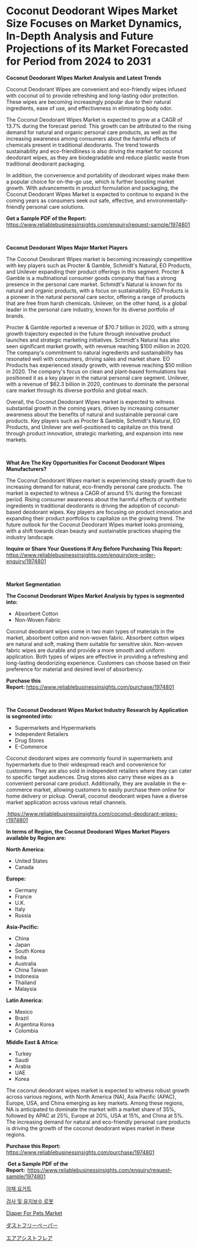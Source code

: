 <p><h1>Coconut Deodorant Wipes Market Size Focuses on Market Dynamics, In-Depth Analysis and Future Projections of its Market Forecasted for Period from 2024 to 2031</h1></p><p><strong>Coconut Deodorant Wipes Market Analysis and Latest Trends</strong></p>
<p><p>Coconut Deodorant Wipes are convenient and eco-friendly wipes infused with coconut oil to provide refreshing and long-lasting odor protection. These wipes are becoming increasingly popular due to their natural ingredients, ease of use, and effectiveness in eliminating body odor.</p><p>The Coconut Deodorant Wipes Market is expected to grow at a CAGR of 13.7% during the forecast period. This growth can be attributed to the rising demand for natural and organic personal care products, as well as the increasing awareness among consumers about the harmful effects of chemicals present in traditional deodorants. The trend towards sustainability and eco-friendliness is also driving the market for coconut deodorant wipes, as they are biodegradable and reduce plastic waste from traditional deodorant packaging.</p><p>In addition, the convenience and portability of deodorant wipes make them a popular choice for on-the-go use, which is further boosting market growth. With advancements in product formulation and packaging, the Coconut Deodorant Wipes Market is expected to continue to expand in the coming years as consumers seek out safe, effective, and environmentally-friendly personal care solutions.</p></p>
<p><strong>Get a Sample PDF of the Report:&nbsp;</strong> <a href="https://www.reliablebusinessinsights.com/enquiry/request-sample/1974801">https://www.reliablebusinessinsights.com/enquiry/request-sample/1974801</a></p>
<p>&nbsp;</p>
<p><strong>Coconut Deodorant Wipes Major Market Players</strong></p>
<p><p>The Coconut Deodorant Wipes market is becoming increasingly competitive with key players such as Procter & Gamble, Schmidt's Natural, EO Products, and Unilever expanding their product offerings in this segment. Procter & Gamble is a multinational consumer goods company that has a strong presence in the personal care market. Schmidt's Natural is known for its natural and organic products, with a focus on sustainability. EO Products is a pioneer in the natural personal care sector, offering a range of products that are free from harsh chemicals. Unilever, on the other hand, is a global leader in the personal care industry, known for its diverse portfolio of brands.</p><p>Procter & Gamble reported a revenue of $70.7 billion in 2020, with a strong growth trajectory expected in the future through innovative product launches and strategic marketing initiatives. Schmidt's Natural has also seen significant market growth, with revenue reaching $100 million in 2020. The company's commitment to natural ingredients and sustainability has resonated well with consumers, driving sales and market share. EO Products has experienced steady growth, with revenue reaching $50 million in 2020. The company's focus on clean and plant-based formulations has positioned it as a key player in the natural personal care segment. Unilever, with a revenue of $62.3 billion in 2020, continues to dominate the personal care market through its diverse portfolio and global reach.</p><p>Overall, the Coconut Deodorant Wipes market is expected to witness substantial growth in the coming years, driven by increasing consumer awareness about the benefits of natural and sustainable personal care products. Key players such as Procter & Gamble, Schmidt's Natural, EO Products, and Unilever are well-positioned to capitalize on this trend through product innovation, strategic marketing, and expansion into new markets.</p></p>
<p>&nbsp;</p>
<p><strong>What Are The Key Opportunities For Coconut Deodorant Wipes Manufacturers?</strong></p>
<p><p>The Coconut Deodorant Wipes market is experiencing steady growth due to increasing demand for natural, eco-friendly personal care products. The market is expected to witness a CAGR of around 5% during the forecast period. Rising consumer awareness about the harmful effects of synthetic ingredients in traditional deodorants is driving the adoption of coconut-based deodorant wipes. Key players are focusing on product innovation and expanding their product portfolios to capitalize on the growing trend. The future outlook for the Coconut Deodorant Wipes market looks promising, with a shift towards clean beauty and sustainable practices shaping the industry landscape.</p></p>
<p><strong>Inquire or Share Your Questions If Any Before Purchasing This Report:</strong> <a href="https://www.reliablebusinessinsights.com/enquiry/pre-order-enquiry/1974801">https://www.reliablebusinessinsights.com/enquiry/pre-order-enquiry/1974801</a></p>
<p>&nbsp;</p>
<p><strong>Market Segmentation</strong></p>
<p><strong>The Coconut Deodorant Wipes Market Analysis by types is segmented into:</strong></p>
<p><ul><li>Absorbent Cotton</li><li>Non-Woven Fabric</li></ul></p>
<p><p>Coconut deodorant wipes come in two main types of materials in the market, absorbent cotton and non-woven fabric. Absorbent cotton wipes are natural and soft, making them suitable for sensitive skin. Non-woven fabric wipes are durable and provide a more smooth and uniform application. Both types of wipes are effective in providing a refreshing and long-lasting deodorizing experience. Customers can choose based on their preference for material and desired level of absorbency.</p></p>
<p><strong>Purchase this Report:&nbsp;</strong><a href="https://www.reliablebusinessinsights.com/purchase/1974801">https://www.reliablebusinessinsights.com/purchase/1974801</a></p>
<p>&nbsp;</p>
<p><strong>The Coconut Deodorant Wipes Market Industry Research by Application is segmented into:</strong></p>
<p><ul><li>Supermarkets and Hypermarkets</li><li>Independent Retailers</li><li>Drug Stores</li><li>E-Commerce</li></ul></p>
<p><p>Coconut deodorant wipes are commonly found in supermarkets and hypermarkets due to their widespread reach and convenience for customers. They are also sold in independent retailers where they can cater to specific target audiences. Drug stores also carry these wipes as a convenient personal care product. Additionally, they are available in the e-commerce market, allowing customers to easily purchase them online for home delivery or pickup. Overall, coconut deodorant wipes have a diverse market application across various retail channels.</p></p>
<p><a href="https://www.reliablebusinessinsights.com/coconut-deodorant-wipes-r1974801">&nbsp;https://www.reliablebusinessinsights.com/coconut-deodorant-wipes-r1974801</a></p>
<p><strong>In terms of Region, the Coconut Deodorant Wipes Market Players available by Region are:</strong></p>
<p>
    <p> <strong> North America: </strong>
        <ul>
            <li>United States</li>
            <li>Canada</li>
        </ul>
        </p> 
    <p> <strong> Europe: </strong>
        <ul>
            <li>Germany</li>
            <li>France</li>
            <li>U.K.</li>
            <li>Italy</li>
            <li>Russia</li>
        </ul>
        </p> 
    <p> <strong> Asia-Pacific: </strong>
        <ul>
            <li>China</li>
            <li>Japan</li>
            <li>South Korea</li>
            <li>India</li>
            <li>Australia</li>
            <li>China Taiwan</li>
            <li>Indonesia</li>
            <li>Thailand</li>
            <li>Malaysia</li>
        </ul>
        </p> 
    <p> <strong> Latin America: </strong>
        <ul>
            <li>Mexico</li>
            <li>Brazil</li>
            <li>Argentina Korea</li>
            <li>Colombia</li>
        </ul>
        </p> 
    <p> <strong> Middle East & Africa: </strong>
        <ul>
            <li>Turkey</li>
            <li>Saudi</li>
            <li>Arabia</li>
            <li>UAE</li>
            <li>Korea</li>
        </ul>
    </p>
    </p>
<p><p>The coconut deodorant wipes market is expected to witness robust growth across various regions, with North America (NA), Asia Pacific (APAC), Europe, USA, and China emerging as key markets. Among these regions, NA is anticipated to dominate the market with a market share of 35%, followed by APAC at 25%, Europe at 20%, USA at 15%, and China at 5%. The increasing demand for natural and eco-friendly personal care products is driving the growth of the coconut deodorant wipes market in these regions.</p></p>
<p><strong>Purchase this Report: </strong><a href="https://www.reliablebusinessinsights.com/purchase/1974801">https://www.reliablebusinessinsights.com/purchase/1974801</a></p>
<p>&nbsp;<strong>Get a Sample PDF of the Report:&nbsp;&nbsp;</strong><a href="https://www.reliablebusinessinsights.com/enquiry/request-sample/1974801">https://www.reliablebusinessinsights.com/enquiry/request-sample/1974801</a></p>
<p><strong></strong></p>
<p><p><a href="https://medium.com/@delaneywill28/%EC%95%BC%EC%B1%84-%EC%9A%94%EA%B1%B0%ED%8A%B8-%EC%8B%9C%EC%9E%A5-%EB%8F%99%ED%96%A5-%EB%B0%8F-%EB%B6%84%EC%84%9D-%EB%AF%B8%EB%9E%98-%EC%84%B1%EC%9E%A5%EC%9D%84-%EC%9C%84%ED%95%9C-%EA%B8%B0%ED%9A%8C%EC%99%80-%EB%8F%84%EC%A0%84-2024-2031-fe107f5b4101">야채 요거트</a></p><p><a href="https://medium.com/@janitaharani_67116/%EA%B2%80%EC%82%AC-%EB%B0%8F-%EC%9C%A0%EC%A7%80%EB%B3%B4%EC%88%98-%EB%A1%9C%EB%B4%87-%EC%8B%9C%EC%9E%A5-2024%EB%85%84%EB%B6%80%ED%84%B0-2031%EB%85%84%EA%B9%8C%EC%A7%80%EC%9D%98-%EC%82%B0%EC%97%85-%EB%8F%99%ED%96%A5-%EB%B0%8F-%EC%98%88%EC%B8%A1-6b8fb0418747">검사 및 유지보수 로봇</a></p><p><a href="https://github.com/angeliabkratze/Market-Research-Report-List-1/blob/main/diaper-for-pets-market.md">Diaper For Pets Market</a></p><p><a href="https://medium.com/@ridleydamion/%E8%A3%BD%E5%93%81%E3%82%BF%E3%82%A4%E3%83%97-%E3%83%A9%E3%83%86%E3%83%83%E3%82%AF%E3%82%B9%E3%83%9C%E3%83%B3%E3%83%89%E3%82%A8%E3%82%A2%E3%83%AC%E3%82%A4%E3%83%89%E7%B4%99-%E3%82%B5%E3%83%BC%E3%83%9E%E3%83%AB%E3%83%9C%E3%83%B3%E3%83%89-%E3%82%A8%E3%82%A2%E3%83%AC%E3%82%A4%E3%83%89-%E3%83%9A%E3%83%BC%E3%83%91%E3%83%BC-%E3%83%9E%E3%83%AB%E3%83%81%E3%83%9C%E3%83%B3%E3%83%89-%E3%82%A8%E3%82%A2%E3%83%AC%E3%82%A4%E3%83%89-%E3%83%9A%E3%83%BC%E3%83%91%E3%83%BC-%E3%82%A8%E3%83%B3%E3%83%89%E3%83%A6%E3%83%BC%E3%82%B9-%E5%A5%B3%E6%80%A7%E7%94%A8%E8%A1%9B%E7%94%9F-%E3%82%B3%E3%83%B3%E3%82%B7%E3%83%A5%E3%83%BC%E3%83%9E%E3%83%BC%E3%83%AF%E3%82%A4%E3%83%97-%E5%B7%A5%E6%A5%AD%E7%94%A8%E3%83%AF%E3%82%A4%E3%83%97-%E4%BD%BF%E3%81%84%E6%8D%A8%E3%81%A6%E3%81%8A%E3%82%80%E3%81%A4-%E3%83%8A%E3%83%97-5cfe3bbb3444">ダストフリーペーパー</a></p><p><a href="https://medium.com/@tinm5qterney/%E5%9C%B0%E5%9F%9F-%E8%A3%BD%E5%93%81-%E3%82%A8%E3%83%B3%E3%83%89%E3%83%A6%E3%83%BC%E3%82%B9%E3%81%AB%E3%82%88%E3%82%8B%E3%82%B0%E3%83%AD%E3%83%BC%E3%83%90%E3%83%AB%E3%82%A8%E3%82%A2%E3%82%A2%E3%82%B7%E3%82%B9%E3%83%88%E3%83%95%E3%83%AC%E3%82%A2%E5%B8%82%E5%A0%B4%E3%81%AE%E7%8A%B6%E6%B3%81-2024%E5%B9%B4-2031%E5%B9%B4-%E3%81%8A%E3%82%88%E3%81%B3%E4%BA%88%E6%B8%AC-1ff295d6381d">エアアシストフレア</a></p></p>